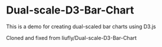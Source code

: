# Dual-scale-D3-Bar-Chart
This is a demo for creating dual-scaled bar charts using D3.js

Cloned and fixed from liufly/Dual-scale-D3-Bar-Chart

